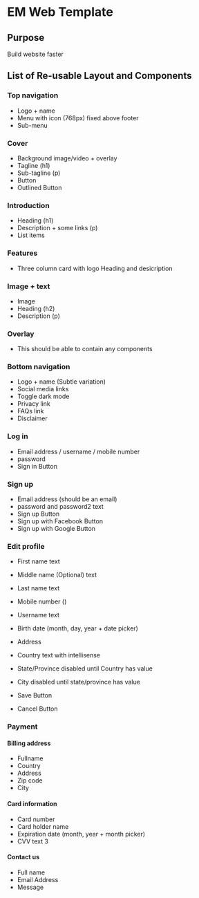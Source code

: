 # EM Web Template

## Purpose
Build website faster

## List of Re-usable Layout and Components

### Top navigation
- Logo + name
- Menu with icon (768px) fixed above footer
- Sub-menu

### Cover
- Background image/video + overlay
- Tagline (h1)
- Sub-tagline (p)
- Button
- Outlined Button

### Introduction
- Heading (h1)
- Description + some links (p)
- List items

### Features
- Three column card with logo Heading and desicription

### Image + text
- Image
- Heading (h2)
- Description (p)

### Overlay
- This should be able to contain any components

### Bottom navigation
- Logo + name (Subtle variation)
- Social media links
- Toggle dark mode
- Privacy link
- FAQs link
- Disclaimer

### Log in
- Email address / username / mobile number
- password
- Sign in Button

### Sign up
- Email address (should be an email)
- password and password2 text
- Sign up Button
- Sign up with Facebook Button
- Sign up with Google Button

### Edit profile
- First name text
- Middle name (Optional) text
- Last name text
- Mobile number ()
- Username text
- Birth date (month, day, year + date picker)

- Address
- Country text with intellisense
- State/Province disabled until Country has value
- City disabled until state/province has value

- Save Button
- Cancel Button

### Payment
#### Billing address
- Fullname
- Country
- Address
- Zip code
- City

#### Card information
- Card number
- Card holder name
- Expiration date (month, year + month picker)
- CVV text 3

#### Contact us
- Full name
- Email Address
- Message